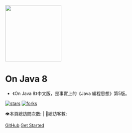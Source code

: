﻿<img width="180px" src="https://raw.githubusercontent.com/LingCoder/OnJava8/master/assets/LogoMark.png">

# On Java 8

- 《On Java 8》中文版，是事實上的《Java 編程思想》第5版。


[![stars](https://badgen.net/github/stars/lingcoder/OnJava8?icon=github&color=4ab8a1)](https://github.com/lingcoder/OnJava8) [![forks](https://badgen.net/github/forks/lingcoder/OnJava8?icon=github&color=4ab8a1)](https://github.com/lingcoder/OnJava8)

<span id="busuanzi_container_site_pv">
    👁️本頁總訪問次數:<span id="busuanzi_value_site_pv"></span> 
</span>
<span id="busuanzi_container_site_uv" > 
    | 🧑總訪客數: <span id="busuanzi_value_site_uv"></span>
</span>

[GitHub](https://github.com/lingcoder/onJava8/)
[Get Started](sidebar.md)
